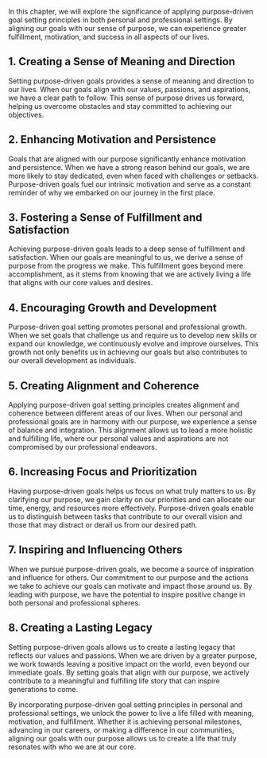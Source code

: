 
In this chapter, we will explore the significance of applying purpose-driven goal setting principles in both personal and professional settings. By aligning our goals with our sense of purpose, we can experience greater fulfillment, motivation, and success in all aspects of our lives.

**1. Creating a Sense of Meaning and Direction**
------------------------------------------------

Setting purpose-driven goals provides a sense of meaning and direction to our lives. When our goals align with our values, passions, and aspirations, we have a clear path to follow. This sense of purpose drives us forward, helping us overcome obstacles and stay committed to achieving our objectives.

**2. Enhancing Motivation and Persistence**
-------------------------------------------

Goals that are aligned with our purpose significantly enhance motivation and persistence. When we have a strong reason behind our goals, we are more likely to stay dedicated, even when faced with challenges or setbacks. Purpose-driven goals fuel our intrinsic motivation and serve as a constant reminder of why we embarked on our journey in the first place.

**3. Fostering a Sense of Fulfillment and Satisfaction**
--------------------------------------------------------

Achieving purpose-driven goals leads to a deep sense of fulfillment and satisfaction. When our goals are meaningful to us, we derive a sense of purpose from the progress we make. This fulfillment goes beyond mere accomplishment, as it stems from knowing that we are actively living a life that aligns with our core values and desires.

**4. Encouraging Growth and Development**
-----------------------------------------

Purpose-driven goal setting promotes personal and professional growth. When we set goals that challenge us and require us to develop new skills or expand our knowledge, we continuously evolve and improve ourselves. This growth not only benefits us in achieving our goals but also contributes to our overall development as individuals.

**5. Creating Alignment and Coherence**
---------------------------------------

Applying purpose-driven goal setting principles creates alignment and coherence between different areas of our lives. When our personal and professional goals are in harmony with our purpose, we experience a sense of balance and integration. This alignment allows us to lead a more holistic and fulfilling life, where our personal values and aspirations are not compromised by our professional endeavors.

**6. Increasing Focus and Prioritization**
------------------------------------------

Having purpose-driven goals helps us focus on what truly matters to us. By clarifying our purpose, we gain clarity on our priorities and can allocate our time, energy, and resources more effectively. Purpose-driven goals enable us to distinguish between tasks that contribute to our overall vision and those that may distract or derail us from our desired path.

**7. Inspiring and Influencing Others**
---------------------------------------

When we pursue purpose-driven goals, we become a source of inspiration and influence for others. Our commitment to our purpose and the actions we take to achieve our goals can motivate and impact those around us. By leading with purpose, we have the potential to inspire positive change in both personal and professional spheres.

**8. Creating a Lasting Legacy**
--------------------------------

Setting purpose-driven goals allows us to create a lasting legacy that reflects our values and passions. When we are driven by a greater purpose, we work towards leaving a positive impact on the world, even beyond our immediate goals. By setting goals that align with our purpose, we actively contribute to a meaningful and fulfilling life story that can inspire generations to come.

By incorporating purpose-driven goal setting principles in personal and professional settings, we unlock the power to live a life filled with meaning, motivation, and fulfillment. Whether it is achieving personal milestones, advancing in our careers, or making a difference in our communities, aligning our goals with our purpose allows us to create a life that truly resonates with who we are at our core.

